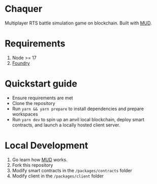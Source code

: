 # Chaquer

Multiplayer RTS battle simulation game on blockchain. Built with <a href = https://github.com/latticexyz/mud> MUD</a>.

# Requirements

1. Node >= 17
2. <a href = https://book.getfoundry.sh/getting-started/installation>Foundry</a>

# Quickstart guide

- Ensure requirements are met
- Clone the repository
- Run `yarn && yarn prepare` to install dependencies and prepare workspaces
- Run `yarn dev` to spin up an anvil local blockchain, deploy smart contracts, and launch a locally hosted client server.

# Local Development

1. Go learn how <a href = https://github.com/latticexyz/mud> MUD</a> works.
2. Fork this repository
3. Modify smart contracts in the `/packages/contracts` folder
4. Modify client in the `/packages/client` folder
